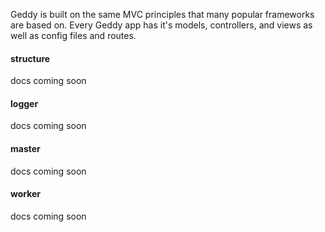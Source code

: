 Geddy is built on the same MVC principles that many popular frameworks are based on. Every Geddy app has it's models, controllers, and views as well as config files and routes.
#### structure
docs coming soon
#### logger
docs coming soon
#### master
docs coming soon
#### worker
docs coming soon
